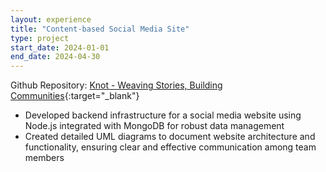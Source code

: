 ```yaml
---
layout: experience
title: "Content-based Social Media Site"
type: project
start_date: 2024-01-01
end_date: 2024-04-30
---
```

Github Repository: [Knot - Weaving Stories, Building Communities](https://github.com/hanjihun2000/knot){:target="_blank"}

- Developed backend infrastructure for a social media website using Node.js integrated with MongoDB for robust data management
- Created detailed UML diagrams to document website architecture and functionality, ensuring clear and effective communication among team members
